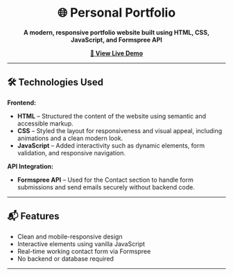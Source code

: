 <div align="center">

<h1>🌐 Personal Portfolio</h1>

<p><strong>A modern, responsive portfolio website built using HTML, CSS, JavaScript, and Formspree API</strong></p>

<a href="https://your-live-site-link.com"><strong>🚀 View Live Demo</strong></a>

</div>

---

<h2>🛠️ Technologies Used</h2>

<strong>Frontend:</strong>

- <strong>HTML</strong> – Structured the content of the website using semantic and accessible markup.  
- <strong>CSS</strong> – Styled the layout for responsiveness and visual appeal, including animations and a clean modern look.  
- <strong>JavaScript</strong> – Added interactivity such as dynamic elements, form validation, and responsive navigation.  

<strong>API Integration:</strong>

- <strong>Formspree API</strong> – Used for the Contact section to handle form submissions and send emails securely without backend code.

---

<h2>📬 Features</h2>

- Clean and mobile-responsive design  
- Interactive elements using vanilla JavaScript  
- Real-time working contact form via Formspree  
- No backend or database required

---
